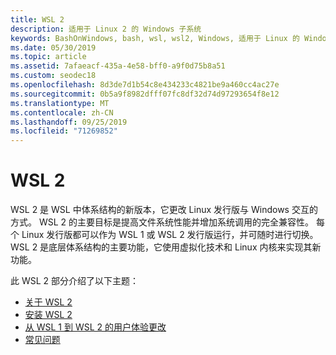 ```yaml
---
title: WSL 2
description: 适用于 Linux 2 的 Windows 子系统
keywords: BashOnWindows, bash, wsl, wsl2, Windows, 适用于 Linux 的 Windows 子系统, windowssubsystem, ubuntu, debian, suse, Windows 10, 安装
ms.date: 05/30/2019
ms.topic: article
ms.assetid: 7afaeacf-435a-4e58-bff0-a9f0d75b8a51
ms.custom: seodec18
ms.openlocfilehash: 8d3de7d1b54c8e434233c4821be9a460cc4ac27e
ms.sourcegitcommit: 0b5a9f8982dfff07fc8df32d74d97293654f8e12
ms.translationtype: MT
ms.contentlocale: zh-CN
ms.lasthandoff: 09/25/2019
ms.locfileid: "71269852"
---
```

# <a name="wsl-2"></a>WSL 2

WSL 2 是 WSL 中体系结构的新版本，它更改 Linux 发行版与 Windows 交互的方式。 WSL 2 的主要目标是提高文件系统性能并增加系统调用的完全兼容性。 每个 Linux 发行版都可以作为 WSL 1 或 WSL 2 发行版运行，并可随时进行切换。 WSL 2 是底层体系结构的主要功能，它使用虚拟化技术和 Linux 内核来实现其新功能。

此 WSL 2 部分介绍了以下主题：

* [关于 WSL 2](./wsl2-about.md)
* [安装 WSL 2](./wsl2-install.md)
* [从 WSL 1 到 WSL 2 的用户体验更改](./wsl2-ux-changes.md)
* [常见问题](./wsl2-faq.md)